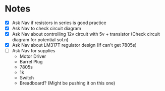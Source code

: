 # Notes
- [x] Ask Nav if resistors in series is good practice
- [x] Ask Nav to check circuit diagram
- [x] Ask Nav about controlling 12v circuit with 5v + transistor (Check circuit diagram for potential sol.n)
- [x] Ask Nav about LM317T regulator design (If can't get 7805s)
- [ ] Ask Nav for supplies
	- Motor Driver
	- Barrel Plug
	- 7805s
	- 1k
	- Switch
	- Breadboard? (Might be pushing it on this one)